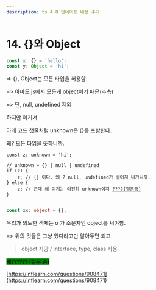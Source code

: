 ```yaml
---
description: ts 4.8 업데이트 내용 추가
---
```


# 14. {}와 Object

```typescript
const x: {} = 'hello';
const y: Object = 'hi';
```

\=> {}, Object는 모든 타입을 허용함&#x20;

\=> 아마도 js에서 모든게 object이기 때문[(추측)](https://inflearn.com/questions/908471)

\=> 단, null, undefined 제외

하지만 여기서&#x20;

아래 코드 첫줄처럼 unknown은 {}를 포함한다.

왜? 모든 타임을 뜻하니까.

<pre class="language-typescript"><code class="lang-typescript">const z: unknown = 'hi';

// unknown = {} | null | undefined
if (z) {
    z; // {} 이다. 왜 ? null, undefined가 떨어져 나가니까.
} else {
    z; // 근데 왜 여기는 여전히 unknown이지 <a data-footnote-ref href="#user-content-fn-1">????(질문중)</a>
}

</code></pre>



```typescript
const xx: object = {};
```

우리가 의도한 객체는 o 가 소문자인 object를 써야함.

\=> 위의 것들은 그냥 있다라고만 알아두면 되고

> object 지양 / interface, type, class 사용

<mark style="background-color:green;">왜?????? (질문 중)</mark>



[https://inflearn.com/questions/908471](https://inflearn.com/questions/908471)

[^1]: [https://inflearn.com/questions/908471](https://inflearn.com/questions/908471)
